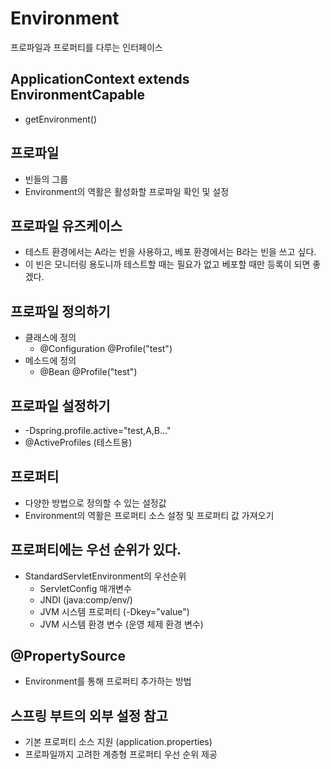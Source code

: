 # Environment
프로파일과 프로퍼티를 다루는 인터페이스

## ApplicationContext extends EnvironmentCapable
- getEnvironment()

## 프로파일
- 빈들의 그룹
- Environment의 역활은 활성화할 프로파일 확인 및 설정

## 프로파일 유즈케이스
- 테스트 환경에서는 A라는 빈을 사용하고, 베포 환경에서는 B라는 빈을 쓰고 싶다.
- 이 빈은 모니터링 용도니까 테스트할 때는 필요가 없고 베포할 때만 등록이 되면 좋겠다.

## 프로파일 정의하기
- 클래스에 정의
  + @Configuration @Profile("test")
- 메소드에 정의
  + @Bean @Profile("test")

## 프로파일 설정하기
- -Dspring.profile.active="test,A,B..."
- @ActiveProfiles (테스트용)


## 프로퍼티
- 다양한 방법으로 정의할 수 있는 설정값
- Environment의 역활은 프로퍼티 소스 설정 및 프로퍼티 값 가져오기

## 프로퍼티에는 우선 순위가 있다.
- StandardServletEnvironment의 우선순위
  + ServletConfig 매개변수
  + JNDI (java:comp/env/)
  + JVM 시스템 프로퍼티 (-Dkey="value")
  + JVM 시스템 환경 변수 (운영 체제 환경 변수)

## @PropertySource
- Environment를 통해 프로퍼티 추가하는 방법

## 스프링 부트의 외부 설정 참고
- 기본 프로퍼티 소스 지원 (application.properties)
- 프로파일까지 고려한 계층형 프로퍼티 우선 순위 제공
